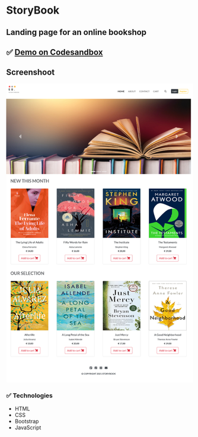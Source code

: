 # StoryBook

## Landing page for an online bookshop

## ✅ [Demo on Codesandbox](https://codesandbox.io/s/the-online-bookshop-9txzm)

## Screenshoot

![Img](./Images/StoryBook.png)

### ✅ Technologies

- HTML
- CSS
- Bootstrap
- JavaScript
